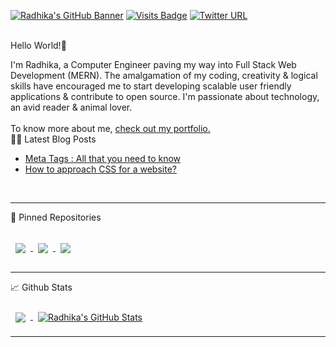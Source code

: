 [![Radhika's GitHub Banner](./assets/Github_banner_RJ.png)](https://github.com/RadhikaRJ)
[![Visits Badge](https://badges.pufler.dev/visits/RadhikaRJ/RadhikaRJ)](https://github.com/RadhikaRJ)
[![Twitter URL](https://img.shields.io/twitter/url?label=Twiiter&style=social&url=https%3A%2F%2Ftwitter.com%2FRadhika8102)](https://twitter.com/Radhika8102)

<br>
Hello World!👋<br>
<p>I'm Radhika, a Computer Engineer paving my way into Full Stack Web Development (MERN). The amalgamation of my coding, creativity & logical skills have encouraged me to start developing scalable user friendly applications & contribute to open source. I'm passionate about technology, an avid reader & animal lover.
<br><br>
To know more about me, <a href="https://radhika-portfolio.netlify.app/">check out my portfolio.</a> 

<br>
📝📩 Latest Blog Posts

<!-- BLOG-POST-LIST:START -->
- [Meta Tags : All that you need to know](https://dev.to/radhikarj/meta-tags-all-that-you-need-to-know-5800)
- [How to approach CSS for a website?](https://radhika-joshi.hashnode.dev/how-to-approach-css-for-a-website)
<!-- BLOG-POST-LIST:END -->

<br>
<hr>
📌 Pinned Repositories <br><br>

<a href="https://github.com/RadhikaRJ/Timer_application">
  <img align="center" style="margin:1rem 0.5rem" src="https://github-readme-stats.vercel.app/api/pin/?username=RadhikaRJ&repo=Timer_application&title_color=ffffff&text_color=c9cacc&icon_color=4AB197&bg_color=1A2B34" />
</a>



<a href="https://github.com/RadhikaRJ/devchallengesio_404_not_found">
  <img align="center" style="margin:0.5rem" src="https://github-readme-stats.vercel.app/api/pin/?username=RadhikaRJ&repo=devchallengesio_404_not_found&title_color=ffffff&text_color=c9cacc&icon_color=4AB197&bg_color=1A2B34" />
</a>



<a href="https://github.com/RadhikaRJ/Neogcamp_emojiReactJS_App">
  <img align="center" style="margin:0.5rem" src="https://github-readme-stats.vercel.app/api/pin/?username=RadhikaRJ&repo=Neogcamp_emojiReactJS_App&title_color=ffffff&text_color=c9cacc&icon_color=4AB197&bg_color=1A2B34" />
</a>

<hr>
📈 Github Stats
<br><br>
<a href="https://github.com/RadhikaRJ">
  <img align="center" style="margin:0.5rem" src="https://github-readme-stats.vercel.app/api/top-langs/?username=RadhikaRJ&title_color=ffffff&text_color=c9cacc&icon_color=4AB197&bg_color=1A2B34" />
</a>

<a href="https://github.com/RadhikaRJ">
  <img align="center" style="margin:0.5rem" src="https://github-readme-stats.vercel.app/api?username=RadhikaRJ&show_icons=true&line_height=27&count_private=true&title_color=ffffff&text_color=c9cacc&icon_color=4AB097&bg_color=1A2B34" alt="Radhika's GitHub Stats" />
</a>

<hr>